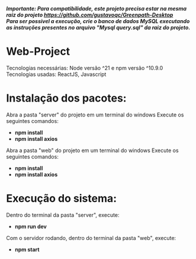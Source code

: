 ***Importante: Para compatibilidade, este projeto precisa estar na mesma raiz do projeto https://github.com/gustavoqc/Greenpath-Desktop*** <br>
***Para ser possivel a execução, crie o banco de dados MySQL executando as instruções presentes no arquivo "Mysql query.sql" da raiz do projeto.***

# Web-Project

Tecnologias necessárias: Node versão ^21 e npm versão ^10.9.0
Tecnologias usadas: ReactJS, Javascript

# Instalação dos pacotes:
Abra a pasta "server" do projeto em um terminal do windows
Execute os seguintes comandos:
  - **npm install**
  - **npm install axios**

Abra a pasta "web" do projeto em um terminal do windows
Execute os seguintes comandos:
  - **npm install**
  - **npm install axios**

# Execução do sistema:
Dentro do terminal da pasta "server", execute:
  - **npm run dev**

Com o servidor rodando, dentro do terminal da pasta "web", execute:
  - **npm start**
